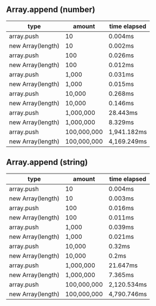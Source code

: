 ## Array.append (number)

|type|amount|time elapsed|
|-|-|-|
array.push|10|0.004ms
new Array(length)|10|0.002ms
array.push|100|0.026ms
new Array(length)|100|0.012ms
array.push|1,000|0.031ms
new Array(length)|1,000|0.015ms
array.push|10,000|0.268ms
new Array(length)|10,000|0.146ms
array.push|1,000,000|28.443ms
new Array(length)|1,000,000|8.329ms
array.push|100,000,000|1,941.182ms
new Array(length)|100,000,000|4,169.249ms
## Array.append (string)

|type|amount|time elapsed|
|-|-|-|
array.push|10|0.004ms
new Array(length)|10|0.003ms
array.push|100|0.016ms
new Array(length)|100|0.011ms
array.push|1,000|0.039ms
new Array(length)|1,000|0.021ms
array.push|10,000|0.32ms
new Array(length)|10,000|0.2ms
array.push|1,000,000|21.647ms
new Array(length)|1,000,000|7.365ms
array.push|100,000,000|2,120.534ms
new Array(length)|100,000,000|4,790.746ms
